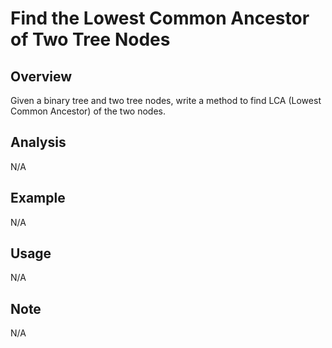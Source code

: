 # Find the Lowest Common Ancestor of Two Tree Nodes 

Overview
---
Given a binary tree and two tree nodes, write a method to find LCA (Lowest 
Common Ancestor) of the two nodes.

Analysis
---
N/A

Example
---
N/A

Usage
---
N/A

Note
---
N/A

